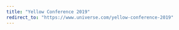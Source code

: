 ```yaml
---
title: "Yellow Conference 2019"
redirect_to: "https://www.universe.com/yellow-conference-2019"
---
```

